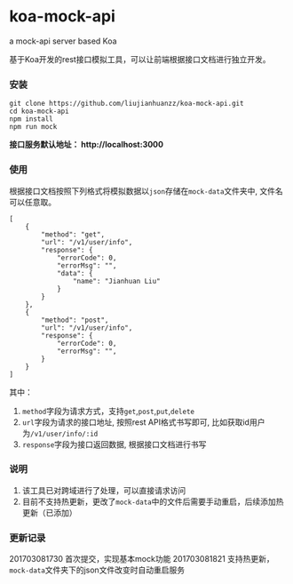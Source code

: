 # koa-mock-api
a mock-api server based Koa

基于Koa开发的rest接口模拟工具，可以让前端根据接口文档进行独立开发。

### 安装

```
git clone https://github.com/liujianhuanzz/koa-mock-api.git
cd koa-mock-api
npm install
npm run mock
```

**接口服务默认地址： http://localhost:3000**

### 使用

根据接口文档按照下列格式将模拟数据以`json`存储在`mock-data`文件夹中, 文件名可以任意取。

    [
        {
            "method": "get",
            "url": "/v1/user/info",
            "response": {
                "errorCode": 0,
                "errorMsg": "",
                "data": {
                    "name": "Jianhuan Liu"
                }
            }
        },
        {
            "method": "post",
            "url": "/v1/user/info",
            "response": {
                "errorCode": 0,
                "errorMsg": "",
            }
        }
    ]

其中：

1. `method`字段为请求方式，支持`get`,`post`,`put`,`delete`
2. `url`字段为请求的接口地址, 按照rest API格式书写即可, 比如获取id用户为`/v1/user/info/:id`
3. `response`字段为接口返回数据, 根据接口文档进行书写

### 说明

1. 该工具已对跨域进行了处理，可以直接请求访问
2. 目前不支持热更新，更改了`mock-data`中的文件后需要手动重启，后续添加热更新（已添加）

### 更新记录

201703081730   首次提交，实现基本mock功能
201703081821   支持热更新，`mock-data`文件夹下的json文件改变时自动重启服务

